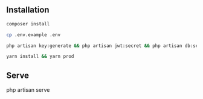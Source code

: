 ## Installation
```bash
composer install

cp .env.example .env

php artisan key:generate && php artisan jwt:secret && php artisan db:seed

yarn install && yarn prod

```

## Serve

php artisan serve
